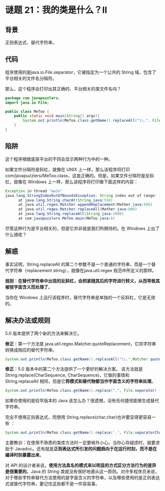 # 谜题 21：我的类是什么？II  

## 背景

正则表达式、替代字符串。

## 代码

程序使用的是java.io.File.separator，它被指定为一个公共的 String 域，包含了平台相关的文件名分隔符。

那么，这个程序会打印出其正确的、平台相关的类文件名吗？  

```java
package com.javapuzzlers;
import java.io.File;

public class MeToo {
    public static void main(String[] args){
        System.out.println(MeToo.class.getName().replaceAll("\\.", File.separator) + ".class");
    }
}
```

## 陷阱

这个程序根据底层平台的不同会显示两种行为中的一种。

如果文件分隔符是斜杠，就像在 UNIX 上一样，那么该程序将打印 com/javapuzzlers/MeToo.class，这是正确的。但是，如果文件分隔符是反斜杠，就像在 Windows 上一样，那么该程序将打印像下面这样的内容：  

```java
Exception in thread "main"
java.lang.StringIndexOutOfBoundsException: String index out of range: 1
      at java.lang.String.charAt(String.java:558)
      at java.util.regex.Matcher.appendReplacement(Mather.java:696)
      at java.util.regex.Matcher.replaceAll(Mather.java:806)
      at java.lang.String.replaceAll(String.java:2000)
      at com.javapuzzlers.MeToo.main(MeToo.java:6)
```

尽管这种行为是平台相关的，但是它并非就是我们所期待的。在 Windows 上出了什么错呢？  

## 解惑

事实证明，String.replaceAll 的第二个参数不是一个普通的字符串，而是一个替代字符串（replacement string），就像在java.util.regex 规范中所定义的那样。

**规则**：**在替代字符串中出现的反斜杠，会把紧随其后的字符进行转义，从而导致其被按字面含义而处理了**。

当你在 Windows 上运行该程序时，替代字符串是单独的一个反斜杠，它是无效的。  

## 解决办法或规则

5.0 版本提供了两个新的方法来解决它。

**修正**：第一个方法是 java.util.regex.Matcher.quoteReplacement，它将字符串转换成相应的替代字符串。  

```java
System.out.println(MeToo.class.getName().replaceAll("\\.",Matcher.quoteReplacement(File.separator)) + ".class");
```

**修正**：5.0 版本中的第二个方法提供了一个更好的解决方案。 该方法就是String.replace(CharSequence, CharSequence)，它做的事情和
String.replaceAll 相同，但是它**将模式和替代物都当作字面含义的字符串处理**。  

```java
System.out.println(MeToo.class.getName().replace(".", File.separator) + ".class");
```

如果你使用的是较早版本的 Java 该怎么办？很遗憾，没有任何捷径能够生成替代字符串。  

完全不使用正则表达式，而使用 String.replace(char,char)也许要显得更容易一些 ：

```java
System.out.println(MeToo.class.getName().replace('.', File.separatorChar) + ".class");
```

主要教训：在使用不熟悉的类库方法时一定要格外小心。当你心存疑虑时，就要求助于 Javadoc。还有就是**正则表达式所引发的问题趋向于在运行时刻，而不是在编译时刻暴露出来**。  

对 API 的设计者来说，**使用方法具名的模式来以明显的方式区分方法行为的差异是很重要的**。Java 的 String 类就没有很好地遵从这一原则。对许多程序员来说，对于哪些字符串替代方法使用的是字面含义的字符串，以及哪些使用的是正则表达式或替代字符串，要记住这些都不是一件容易事。  